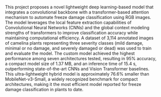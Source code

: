 This project proposes a novel lightweight deep learning-based model that integrates a convolutional backbone with a transformer-based attention mechanism to automate freeze damage classification using RGB images. The model leverages the local feature extraction capabilities of Convolutional Neural Networks (CNNs) and the global context modeling strengths of transformers to improve classification accuracy while maintaining computational efficiency. A dataset of 3,114 annotated images of camelina plants representing three severity classes (mild damage, minimal or no damage, and severely damaged or dead) was used to train and evaluate the model. The custom model achieved the highest performance among seven architectures tested, resulting in 95% accuracy, a compact model size of 1.37 MB, and an inference time of 15.4 s, outperforming state-of-the-art CNNs and Vision Transformer baselines. This ultra-lightweight hybrid model is approximately 76.6% smaller than MobileNet-v3-Small, a widely recognized benchmark for compact architectures, making it the most efficient model reported for freeze damage classification in plants to date.
